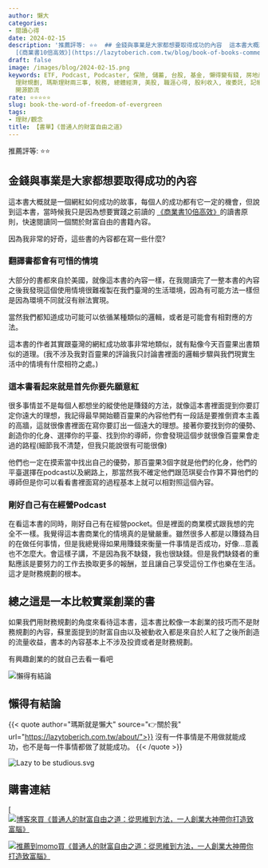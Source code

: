 ```yaml
---
author: 懶大
categories:
- 閱讀心得
date: 2024-02-15
description: '推薦評等: ⭐⭐  ## 金錢與事業是大家都想要取得成功的內容  這本書大概就是一個網紅如何成功的故事，每個人的成功都有它一定的機會，但說到這本書，當時候我只是因為想要實踐之前讀的
  [《商業書10倍高效》](https://lazytoberich.com.tw/blog/book-of-books-commercial-books-10-times-efficient-reading-exper'
draft: false
image: /images/blog/2024-02-15.png
keywords: ETF, Podcast, Podcaster, 保險, 儲蓄, 台股, 基金, 懶得變有錢, 房地產, 投資, 投資理財, 支出, 收入, 理財,
  理財規劃, 瑪斯理財兩三事, 稅務, 總體經濟, 美股, 職涯心得, 股利收入, 複委託, 記帳, 閱讀心得, 財務規劃, 財商, 貸款, 資產配置, 退休規劃,
  開源節流
rate: ⭐⭐⭐⭐⭐
slug: book-the-word-of-freedom-of-evergreen
tags:
- 理財/觀念
title: 【書單】《普通人的財富自由之道》
---
```

推薦評等: ⭐⭐

## 金錢與事業是大家都想要取得成功的內容

這本書大概就是一個網紅如何成功的故事，每個人的成功都有它一定的機會，但說到這本書，當時候我只是因為想要實踐之前讀的 [《商業書10倍高效》](https://lazytoberich.com.tw/blog/book-of-books-commercial-books-10-times-efficient-reading-experience/)的讀書原則，快速閱讀同一個關於財富自由的書籍內容。

因為我非常的好奇，這些書的內容都在寫一些什麼?

### 翻譯書都會有可惜的情境

大部分的書都來自於美國，就像這本書的內容一樣，在我閱讀完了一整本書的內容之後我發現這個使用情境很難複製在我們臺灣的生活環境，因為有可能方法一樣但是因為環境不同就沒有辦法實現。

當然我們都知道成功可能可以依循某種類似的邏輯，或者是可能會有相對應的方法。

這本書的作者其實跟臺灣的網紅成功故事非常地類似，就有點像今天百靈果出書類似的道理。(我不涉及我對百靈果的評論我只討論書裡面的邏輯步驟與我們現實生活中的情境有什麼相符之處。)

### 這本書看起來就是首先你要先願意紅

很多事情並不是每個人都想坐的縱使他是賺錢的方法，就像這本書裡面提到你要訂定你遠大的理想，我記得最早開始聽百靈果的內容他們有一段話是要推倒資本主義的高牆，這就很像書裡面在寫你要訂出一個遠大的理想。接著你要找到你的優勢、創造你的化身、選擇你的平臺、找到你的導師，你會發現這個步就很像百靈果會走過的路程(細節我不清楚，但我只能說很有可能很像)

他們也一定在摸索當中找出自己的優勢，那百靈果3個字就是他們的化身，他們的平臺選擇在podcast以及網路上，那當然我不確定他們跟范琪斐合作算不算他們的導師但是你可以看看書裡面寫的過程基本上就可以相對照這個內容。

### 剛好自己有在經營Podcast

在看這本書的同時，剛好自己有在經營pocket。但是裡面的商業模式跟我想的完全不一樣。我覺得這本書商業化的情境真的是蠻嚴重。雖然很多人都是以賺錢為目的在做任何事情，但是我總覺得如果用賺錢來衡量一件事情是否成功，好像…意義也不怎麼大。會這樣子講，不是因為我不缺錢，我也很缺錢。但是我們缺錢者的重點應該是要努力的工作去換取更多的報酬，並且讓自己享受這份工作也樂在生活。這才是財務規劃的根本。

## 總之這是一本比較實業創業的書

如果我們用財務規劃的角度來看待這本書，這本書比較像一本創業的技巧而不是財務規劃的內容，蘇里面提到的財富自由以及被動收入都是來自於人紅了之後所創造的流量收益，書本的內容基本上不涉及投資或者是財務規劃。

有興趣創業的的就自己去看一看吧

![懶得有結論](/images/blog/lazytobeconclude.svg)
## 懶得有結論

{{< quote author="瑪斯就是懶大" source="👉關於我" url="https://lazytoberich.com.tw/about/">}}
沒有一件事情是不用做就能成功，也不是每一件事情都做了就能成功。
{{< /quote >}}

![Lazy to be studious.svg](Lazy_to_be_studious.svg)
## 購書連結
[[![博客來買《普通人的財富自由之道：從思維到方法，一人創業大神帶你打造致富腦》](books.png)](https://www.books.com.tw/exep/assp.php/shamangels/products/0010914697?utm_source=shamangels&utm_medium=ap-books&utm_content=recommend&utm_campaign=ap-202406)

[![推薦到momo買《普通人的財富自由之道：從思維到方法，一人創業大神帶你打造致富腦》](momobooks.png)](https://www.momoshop.com.tw/goods/GoodsDetail.jsp?i_code=9748520&Area=search&oid=1_1&cid=index&kw=%E6%99%AE%E9%80%9A%E4%BA%BA%E7%9A%84%E8%B2%A1%E5%AF%8C%E8%87%AA%E7%94%B1%E4%B9%8B%E9%81%93&memid=6000021729&cid=apuad&oid=1&osm=league)